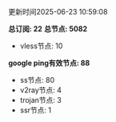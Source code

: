 更新时间2025-06-23 10:59:08

**总订阅: 22**
**总节点: 5082**
- vless节点: 10

**google ping有效节点: 88**
- ss节点: 80
- v2ray节点: 4
- trojan节点: 3
- ssr节点: 1
